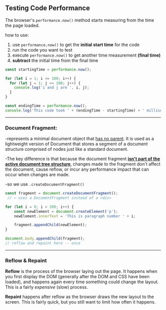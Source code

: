 ## Testing Code Performance

The browser's `performance.now()` method starts measuring from the time the page loaded.

how to use: 

1. use `performance.now()` to get the **initial start time** for the code
2. run the code you want to test
3. execute `performance.now()` to get another time measurement **(final time)**
4. **subtract** the initial time from the final time

```js
const startingTime = performance.now();

for (let i = 1; i <= 100; i++) { 
  for (let j = 1; j <= 100; j++) {
    console.log('i and j are ', i, j);
  }
}

const endingTime = performance.now();
console.log('This code took ' + (endingTime - startingTime) + ' milliseconds.');
```

-----------------------------------

### Document Fragment:

-represents a minimal document object that <u>has no parent</u>. It is used as a lightweight version of Document that stores a segment of a document structure comprised of nodes just like a standard document.

-The key difference is that because the document fragment **<u>isn't part of the active document tree structure</u>**, changes made to the fragment don't affect the document, cause reflow, or incur any performance impact that can occur when changes are made.

-so we use `.createDocumentFragment()`

```js
const fragment = document.createDocumentFragment(); 
 // ← uses a DocumentFragment instead of a <div>

for (let i = 0; i < 200; i++) {
    const newElement = document.createElement('p');
    newElement.innerText = 'This is paragraph number ' + i;

    fragment.appendChild(newElement);
}

document.body.appendChild(fragment);  
// reflow and repaint here -- once 
```

-------------------

### **Reflow & Repaint**

**Reflow** is the process of the browser laying out the page. It happens when you first display the DOM (generally after the DOM and CSS have been loaded), and happens again every time something could change the layout. This is a fairly *expensive* (slow) process.

**Repaint** happens after reflow as the browser draws the new layout to the screen. This is fairly quick, but you still want to limit how often it happens.

